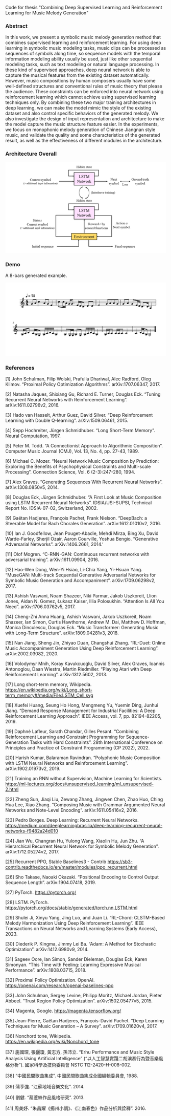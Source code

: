 Code for thesis "Combining Deep Supervised Learning and Reinforcement Learning for Music Melody Generation"

### Abstract

In this work, we present a symbolic music melody generation method that combines supervised learning and reinforcement learning. For using deep learning in symbolic music modeling tasks, music clips can be processed as sequences of symbols along time, so sequence models with the temporal information modeling ability usually be used, just like other sequential modeling tasks, such as text modeling or natural language processing. In these kind of supervised approaches, deep neural network is able to capture the musical features from the existing dataset automatically. However, music compositions by human composers usually have some well-defined structures and conventional rules of music theory that please the audience. These constraints can be enforced into neural network using reinforcement learning which cannot achieve using supervised learning techniques only. By combining these two major training architectures in deep learning, we can make the model mimic the style of the existing dataset and also control specific behaviors of the generated melody. We also investigate the design of input representation and architecture to make the model capture the music structure feature easier. In the experiments, we focus on monophonic melody generation of Chinese Jiangnan style music, and validate the quality and some characteristics of the generated result, as well as the effectiveness of different modules in the architecture.

### Architecture Overall

![Architecture](architecture.png)

### Demo

A 8-bars generated example.

![Demo](demo.png)

### References

[1]	John Schulman, Filip Wolski, Prafulla Dhariwal, Alec Radford, Oleg Klimov. “Proximal Policy Optimization Algorithms”. arXiv:1707.06347, 2017.

[2]	Natasha Jaques, Shixiang Gu, Richard E. Turner, Douglas Eck. “Tuning Recurrent Neural Networks with Reinforcement Learning”. arXiv:1611.02796v2, 2016.

[3]	Hado van Hasselt, Arthur Guez, David Silver. “Deep Reinforcement Learning with Double Q-learning”. arXiv:1509.06461, 2015.

[4]	Sepp Hochreiter, Jürgen Schmidhuber. “Long Short-Term Memory”. Neural Computation, 1997.

[5]	Peter M. Todd. “A Connectionist Approach to Algorithmic Composition”. Computer Music Journal (CMJ), Vol. 13, No. 4, pp. 27-43, 1989.

[6]	Michael C. Mozer. “Neural Network Music Composition by Prediction: Exploring the Benefits of Psychophysical Constraints and Multi-scale Processing”. Connection Science, Vol. 6 (2-3):247-280, 1994.

[7]	Alex Graves. “Generating Sequences With Recurrent Neural Networks”. arXiv:1308.0850v5, 2014.

[8]	Douglas Eck, Jürgen Schmidhuber. “A First Look at Music Composition using LSTM Recurrent Neural Networks”. IDSIA/USI-SUPSI, Technical Report No. IDSIA-07-02, Switzerland, 2002.

[9]	Gaëtan Hadjeres, François Pachet, Frank Nielson. “DeepBach: a Steerable Model for Bach Chorales Generation”. arXiv:1612.01010v2, 2016.

[10]	Ian J. Goodfellow, Jean Pouget-Abadie, Mehdi Mirza, Bing Xu, David Warde-Farley, Sherjil Ozair, Aaron Courville, Yoshua Bengio. “Generative Adversarial Networks”. arXiv:1406.2661, 2014.’

[11]	Olof Mogren. “C-RNN-GAN: Continuous recurrent networks with adversarial training”. arXiv:1611.09904, 2016.

[12]	Hao-Wen Dong, Wen-Yi Hsiao, Li-Chia Yang, Yi-Hsuan Yang. “MuseGAN: Multi-track Sequential Generative Adversarial Networks for Symbolic Music Generation and Accompaniment”. arXiv:1709.06298v2, 2017.

[13]	Ashish Vaswani, Noam Shazeer, Niki Parmar, Jakob Uszkoreit, Llion Jones, Aidan N. Gomez, Łukasz Kaiser, Illia Polosukhin. “Attention Is All You Need”. arXiv:1706.03762v5, 2017.

[14]	Cheng-Zhi Anna Huang, Ashish Vaswani, Jakob Uszkoreit, Noam Shazeer, Ian Simon, Curtis Hawthorne, Andrew M. Dai, Matthew D. Hoffman, Monica Dinculescu, Douglas Eck. “Music Transformer: Generating Music with Long-Term Structure”. arXiv:1809.04281v3, 2018.

[15]	Nan Jiang, Sheng Jin, Zhiyao Duan, Changshui Zhang. “RL-Duet: Online Music Accompaniment Generation Using Deep Reinforcement Learning”. arXiv:2002.03082, 2020.

[16]	Volodymyr Mnih, Koray Kavukcuoglu, David Silver, Alex Graves, Ioannis Antonoglou, Daan Wiestra, Martin Riedmiller. “Playing Atari with Deep Reinforcement Learning”. arXiv:1312.5602, 2013.

[17]	Long short-term memory, Wikipedia. https://en.wikipedia.org/wiki/Long_short-term_memory#/media/File:LSTM_Cell.svg

[18]	Xuefei Huang, Seung Ho Hong, Mengmeng Yu, Yuemin Ding, Junhui Jiang. “Demand Response Management for Industrial Facilities: A Deep Reinforcement Learning Approach”. IEEE Access, vol. 7, pp. 82194-82205, 2019.

[19]	Daphné Lafleur, Sarath Chandar, Gilles Pesant. “Combining Reinforcement Learning and Constraint Programming for Sequence-Generation Tasks with Hard Constraints”. 28th International Conference on Principles and Practice of Constraint Programming (CP 2022), 2022.

[20]	Harish Kumar, Balaraman Ravindran. “Polyphonic Music Composition with LSTM Neural Networks and Reinforcement Learning”. arXiv:1902.01973v2, 2019.

[21]	Training an RNN without Supervision, Machine Learning for Scientists. https://ml-lectures.org/docs/unsupervised_learning/ml_unsupervised-2.html

[22]	Zheng Sun, Jiaqi Liu, Zewang Zhang, Jingwen Chen, Zhao Huo, Ching Hua Lee, Xiao Zhang. “Composing Music with Grammar Argumented Neural Networks and Note-Level Encoding”. arXiv:1611.05416v2, 2016.

[23]	Pedro Borges. Deep Learning: Recurrent Neural Networks. https://medium.com/deeplearningbrasilia/deep-learning-recurrent-neural-networks-f9482a24d010

[24]	Jian Wu, Changran Hu, Yulong Wang, Xiaolin Hu, Jun Zhu. “A Hierarchical Recurrent Neural Network for Symbolic Melody Generation”. arXiv:1712.05274v2, 2017.

[25]	Recurrent PPO, Stable Baselines3 - Contrib https://sb3-contrib.readthedocs.io/en/master/modules/ppo_recurrent.html

[26]	Sho Takase, Naoaki Okazaki. “Positional Encoding to Control Output Sequence Length”. arXiv:1904.07418, 2019.

[27]	PyTorch. https://pytorch.org/

[28]	LSTM. PyTorch. https://pytorch.org/docs/stable/generated/torch.nn.LSTM.html

[29]	Shulei Ji, Xinyu Yang, Jing Luo, and Juan Li. “RL-Chord: CLSTM-Based Melody Harmonization Using Deep Reinforcement Learning”. IEEE Transactions on Neural Networks and Learning Systems (Early Access), 2023.

[30]	Diederik P. Kingma, Jimmy Lei Ba. “Adam: A Method for Stochastic Optimization”. arXiv:1412.6980v9, 2014.

[31]	Sageev Oore, Ian Simon, Sander Dieleman, Douglas Eck, Karen Simonyan. “This Time with Feeling: Learning Expressive Musical Performance”. arXiv:1808.03715, 2018.

[32]	Proximal Policy Optimization. OpenAI. https://openai.com/research/openai-baselines-ppo

[33]	John Schulman, Sergey Levine, Philipp Moritz, Michael Jordan, Pieter Abbeel. “Trust Region Policy Optimization”. arXiv:1502.05477v5, 2015.

[34]	Magenta, Google. https://magenta.tensorflow.org/

[35]	Jean-Pierre, Gaëtan Hadjeres, François-David Pachet. “Deep Learning Techniques for Music Generation – A Survey”. arXiv:1709.01620v4, 2017.

[36]	Nonchord tone, Wikipedia. https://en.wikipedia.org/wiki/Nonchord_tone

[37]	施國琛, 張儷瓊, 黃志方, 孫沛立. “Erhu Performance and Music Style Analysis Using Artificial Intelligence” (“以人工智慧實踐二胡演奏行為暨音樂風格分析”). 國家科學及技術委員會 NSTC 112-2420-H-008-002.

[38]	“中國民間歌曲集成”. 中國民間歌曲集成全國編輯委員會, 1988.

[39]	蒲亨強. “江蘇地域音樂文化”. 2014. 

[40]	劉健. “葫蘆絲作品風格研究”. 2013.

[41]	周美妤. “朱昌耀《揚州小調》、《江南春色》作品分析與詮釋”. 2016.

